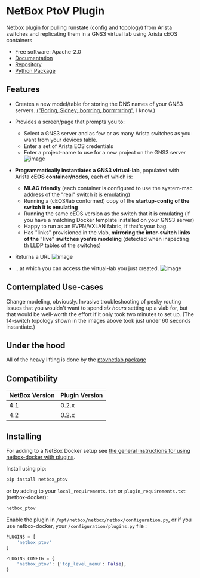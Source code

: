 # NetBox PtoV Plugin

Netbox plugin for pulling runstate (config and topology) from Arista switches and replicating them in a GNS3 virtual lab using Arista cEOS containers

* Free software: Apache-2.0
* [Documentation](https://menckend.github.io/netbox_ptov)
* [Repository](https://github.com/menckend/netbox_ptov)
* [Python Package](https://pypi.org/project/netbox-ptov/)

## Features

* Creates a new model/table for storing the DNS names of your GNS3 servers.  [("Boring, Sidney; borrring, borrrrrrring"](https://youtu.be/ieqxmg4pmZo?si=rXJtimC0e0_QpEp7&t=147), I know.)

* Provides a screen/page that prompts you to:
  * Select a GNS3 server and as few or as many Arista switches as you want from your devices table.
  * Enter a set of Arista EOS credentials
  * Enter a project-name to use for a new project on the GNS3 server ![image](./images/ptov-pic1.png)


* **Programmatically instantiates a GNS3 virtual-lab**, populated with Arista **cEOS container/nodes**, each of which is:
  * **MLAG friendly**  (each container is configured to use the system-mac address of the "real" switch it is emulating)
  * Running a (cEOS/lab conformed) copy of the **startup-config of the switch it is emulating**
  * Running the same cEOS version as the switch that it is emulating (if you have a matching Docker template installed on your GNS3 server)
  * Happy to run as an EVPN/VXLAN fabric, if that's your bag.
  * Has "links" provisioned in the vlab, **mirroring the inter-switch links of the "live" switches you're modeling** (detected when inspecting th LLDP tables of the switches)
* Returns a URL ![image](./images/ptov-pic2.png)

* ...at which you can access the virtual-lab you just created. ![image](./images/ptov-pic3.png)


## Contemplated Use-cases

Change modeling, obviously.  Invasive troubleshooting of pesky routing issues that you wouldn't want to spend *six hours* setting up a vlab for, but that would be well-worth the effort if it only took two minutes to set up.   (The 14-switch topology shown in the images above took just under 60 seconds instantiate.)

## Under the hood

All of the heavy lifting is done by the [ptovnetlab package](https://menckend.github.io/ptovnetlab)

## Compatibility

| NetBox Version | Plugin Version |
|----------------|----------------|
|     4.1        |      0.2.x     |
|     4.2        |      0.2.x     |


## Installing

For adding to a NetBox Docker setup see
[the general instructions for using netbox-docker with plugins](https://github.com/netbox-community/netbox-docker/wiki/Using-Netbox-Plugins).

Install using pip:

```bash
pip install netbox_ptov
```

or by adding to your `local_requirements.txt` or `plugin_requirements.txt` (netbox-docker):

```bash
netbox_ptov
```

Enable the plugin in `/opt/netbox/netbox/netbox/configuration.py`,
 or if you use netbox-docker, your `/configuration/plugins.py` file :

```python
PLUGINS = [
    'netbox_ptov'
]

PLUGINS_CONFIG = {
    "netbox_ptov": {'top_level_menu': False},
}
```
